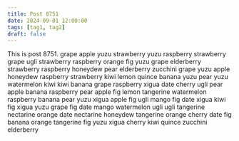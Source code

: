 ```yaml
---
title: Post 8751
date: 2024-09-01 12:00:00
tags: [tag1, tag2]
draft: false
---
```

This is post 8751.
grape
apple
yuzu
strawberry
yuzu
raspberry
strawberry
grape
ugli
strawberry
raspberry
orange
fig
yuzu
grape
elderberry
strawberry
raspberry
honeydew
pear
elderberry
zucchini
grape
yuzu
apple
honeydew
raspberry
strawberry
kiwi
lemon
quince
banana
yuzu
pear
yuzu
watermelon
kiwi
kiwi
banana
grape
raspberry
xigua
date
cherry
ugli
pear
apple
banana
raspberry
pear
apple
fig
lemon
tangerine
watermelon
raspberry
banana
pear
yuzu
xigua
apple
fig
ugli
mango
fig
date
xigua
kiwi
fig
xigua
yuzu
grape
fig
date
mango
watermelon
ugli
ugli
tangerine
nectarine
orange
date
nectarine
honeydew
tangerine
orange
cherry
date
fig
banana
orange
tangerine
fig
yuzu
xigua
cherry
kiwi
quince
zucchini
elderberry
